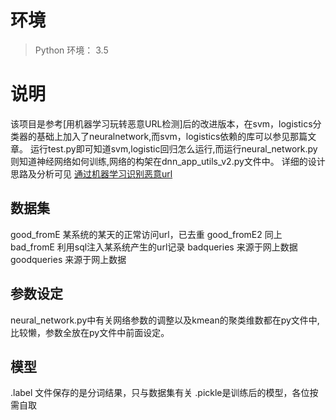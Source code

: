 # 环境

> Python 环境： 3.5


# 说明
该项目是参考[用机器学习玩转恶意URL检测]后的改进版本，在svm，logistics分类器的基础上加入了neuralnetwork,而svm，logistics依赖的库可以参见那篇文章。
运行test.py即可知道svm,logistic回归怎么运行,而运行neural_network.py则知道神经网络如何训练,网络的构架在dnn_app_utils_v2.py文件中。
详细的设计思路及分析可见
[通过机器学习识别恶意url](http://blog.csdn.net/solo_ws/article/details/77095341)

## 数据集
good_fromE 某系统的某天的正常访问url，已去重
good_fromE2 同上
bad_fromE 利用sql注入某系统产生的url记录
badqueries 来源于网上数据
goodqueries 来源于网上数据


## 参数设定
neural_network.py中有关网络参数的调整以及kmean的聚类维数都在py文件中,比较懒，参数全放在py文件中前面设定。

## 模型
.label 文件保存的是分词结果，只与数据集有关
.pickle是训练后的模型，各位按需自取

